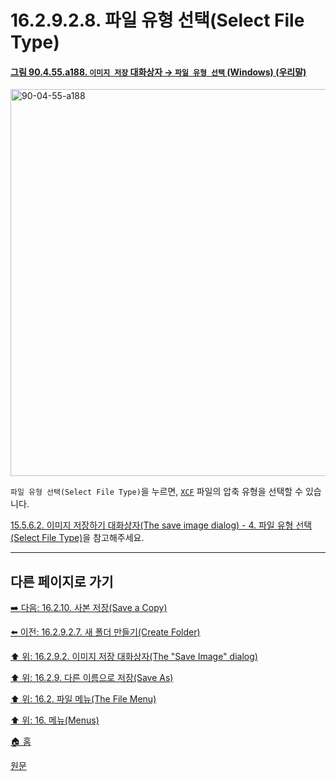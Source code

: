 # 16.2.9.2.8. 파일 유형 선택(Select File Type)

<a id="90-04-55-a188"></a>

#### [그림 90.4.55.a188. `이미지 저장` 대화상자 → `파일 유형 선택` (Windows) (우리말)](./90-04-0055-save_image.md#90-04-55-a188)
<img width="707" height="619" alt="90-04-55-a188" src="https://github.com/user-attachments/assets/3d0ad8fa-6250-4672-bd9d-ad40a1f38bdf" />

`파일 유형 선택(Select File Type)`을 누르면, [`XCF`](./19-glossaryx-xcf.md) 파일의 압축 유형을 선택할 수 있습니다.

[15.5.6.2. 이미지 저장하기 대화상자(The save image dialog) - 4. 파일 유형 선택(Select File Type)](./15-05-06-02-the_save_image_dialog.md#15-05-06-02-s4)을 참고해주세요.

***

## 다른 페이지로 가기

[➡️ 다음: 16.2.10. 사본 저장(Save a Copy)](./16-02-10-00-save-a-copy.md)

[⬅️ 이전: 16.2.9.2.7. 새 폴더 만들기(Create Folder)](./16-02-09-02-07-create_folder.md)

[⬆️ 위: 16.2.9.2. 이미지 저장 대화상자(The "Save Image" dialog)](./16-02-09-02-00-the_save_image_dialog.md)

[⬆️ 위: 16.2.9. 다른 이름으로 저장(Save As)](./16-02-09-00-save-as.md)

[⬆️ 위: 16.2. 파일 메뉴(The File Menu)](./16-02-00-the-file-menu.md)

[⬆️ 위: 16. 메뉴(Menus)](./16-00-menus.md)

[🏠 홈](./00-home.md)

[원문](https://docs.gimp.org/2.10/ko/gimp-file-save-as.html#idm23149)